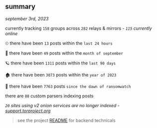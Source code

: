 
## summary
_september 3rd, 2023_

currently tracking `158` groups across `282` relays & mirrors - _`115` currently online_

⏲ there have been `13` posts within the `last 24 hours`

🦈 there have been `49` posts within the `month of september`

🪐 there have been `1311` posts within the `last 90 days`

🏚 there have been `3073` posts within the `year of 2023`

🦕 there have been `7763` posts `since the dawn of ransomwatch`

there are `88` custom parsers indexing posts

_`20` sites using v2 onion services are no longer indexed - [support.torproject.org](https://support.torproject.org/onionservices/v2-deprecation/)_

> see the project [README](https://github.com/joshhighet/ransomwatch#ransomwatch--) for backend technicals
